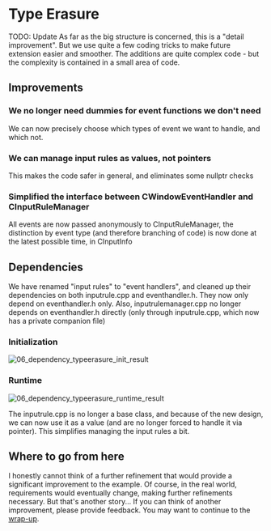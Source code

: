 # Type Erasure
TODO: Update
As far as the big structure is concerned, this is a "detail improvement". But we use quite a few coding tricks to make future extension easier and smoother. The additions are quite complex code - but the complexity is contained in a small area of code.
## Improvements
### We no longer need dummies for event functions we don't need
We can now precisely choose which types of event we want to handle, and which not.
### We can manage input rules as values, not pointers
This makes the code safer in general, and eliminates some nullptr checks
### Simplified the interface between CWindowEventHandler and CInputRuleManager
All events are now passed anonymously to CInputRuleManager, the distinction by event type (and therefore branching of code) is now done at the latest possible time, in CInputInfo
## Dependencies
We have renamed "input rules" to "event handlers", and cleaned up their dependencies on both inputrule.cpp and eventhandler.h. They now only depend on eventhandler.h only. Also, inputrulemanager.cpp no longer depends on eventhandler.h directly (only through inputrule.cpp, which now has a private companion file)
### Initialization
![06_dependency_typeerasure_init_result](https://github.com/Asperamanca/cpp_eventhandler/assets/59048940/b96a500b-1034-4a44-9e04-d3ff18a4c270)

### Runtime
![06_dependency_typeerasure_runtime_result](https://github.com/Asperamanca/cpp_eventhandler/assets/59048940/84cfce74-6557-4a0a-9cb4-6597e402000d)

The inputrule.cpp is no longer a base class, and because of the new design, we can now use it as a value (and are no longer forced to handle it via pointer). This simplifies managing the input rules a bit.
## Where to go from here
I honestly cannot think of a further refinement that would provide a significant improvement to the example. Of course, in the real world, requirements would eventually change, making further refinements necessary. But that's another story...
If you can think of another improvement, please provide feedback.
You may want to continue to the [wrap-up](../WRAPUP.md).
